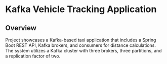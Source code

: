 # Kafka Vehicle Tracking Application
## Overview

Project showcases a Kafka-based taxi application that includes a Spring Boot REST API, Kafka
brokers, and consumers for distance calculations. The system utilizes a Kafka cluster with three brokers,
three partitions, and a replication factor of two.
